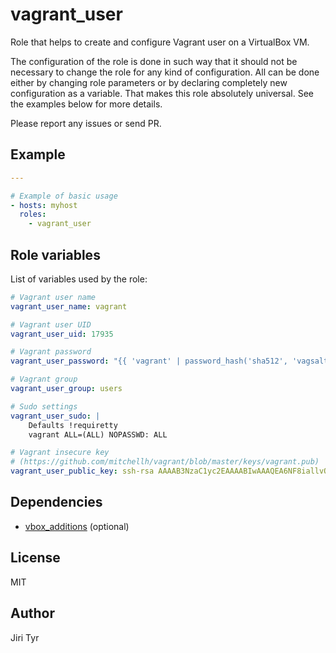 vagrant_user
============

Role that helps to create and configure Vagrant user on a VirtualBox VM.

The configuration of the role is done in such way that it should not be necessary
to change the role for any kind of configuration. All can be done either by
changing role parameters or by declaring completely new configuration as a
variable. That makes this role absolutely universal. See the examples below for
more details.

Please report any issues or send PR.


Example
-------

```yaml
---

# Example of basic usage
- hosts: myhost
  roles:
    - vagrant_user
```


Role variables
--------------

List of variables used by the role:

```yaml
# Vagrant user name
vagrant_user_name: vagrant

# Vagrant user UID
vagrant_user_uid: 17935

# Vagrant password
vagrant_user_password: "{{ 'vagrant' | password_hash('sha512', 'vagsalt') }}"

# Vagrant group
vagrant_user_group: users

# Sudo settings
vagrant_user_sudo: |
    Defaults !requiretty
    vagrant ALL=(ALL) NOPASSWD: ALL

# Vagrant insecure key
# (https://github.com/mitchellh/vagrant/blob/master/keys/vagrant.pub)
vagrant_user_public_key: ssh-rsa AAAAB3NzaC1yc2EAAAABIwAAAQEA6NF8iallvQVp22WDkTkyrtvp9eWW6A8YVr+kz4TjGYe7gHzIw+niNltGEFHzD8+v1I2YJ6oXevct1YeS0o9HZyN1Q9qgCgzUFtdOKLv6IedplqoPkcmF0aYet2PkEDo3MlTBckFXPITAMzF8dJSIFo9D8HfdOV0IAdx4O7PtixWKn5y2hMNG0zQPyUecp4pzC6kivAIhyfHilFR61RGL+GPXQ2MWZWFYbAGjyiYJnAmCP3NOTd0jMZEnDkbUvxhMmBYSdETk1rRgm+R4LOzFUGaHqHDLKLX+FIPKcF96hrucXzcWyLbIbEgE98OHlnVYCzRdK8jlqm8tehUc9c9WhQ== vagrant insecure public key
```


Dependencies
------------

- [vbox_additions](https://github.com/jtyr/ansible-vbox_additions) (optional)


License
-------

MIT


Author
------

Jiri Tyr
